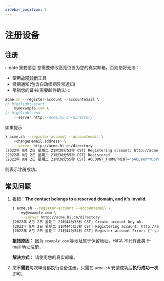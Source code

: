 ```yaml
---
sidebar_position: 2
---
```


# 注册设备


## 注册

:::note 重要信息
您需要修改高亮位置为您的真实邮箱，否则您将无法：
- 使用[故障诊断](/diagnosis)工具
- 续期通知(包含自动续期异常通知)
- 吊销您的证书(需要邮件确认)
:::

```js
acme.sh --register-account --accountemail \
// highlight-start
    my@example.com \
// highlight-end
    --server http://acme.hi.cn/directory
```

如果提示
```bash
❯ acme.sh --register-account --accountemail \
    <change@email.address> \
    --server http://acme.hi.cn/directory
[2022年 8月 2日 星期二 21时38分53秒 CST] Registering account: http://acme.hi.cn/directory
[2022年 8月 2日 星期二 21时38分55秒 CST] Registered
[2022年 8月 2日 星期二 21时38分55秒 CST] ACCOUNT_THUMBPRINT='pAQLaWoYYD5PXp1YbrqFtF3BcU_bv3Ns96c51VyT80g'
```

则表示注册成功。

## 常见问题

1. 报错：**The contact belongs to a reserved domain, and it's invalid.**

    ```bash
    ❯ acme.sh --register-account --accountemail \
        my@example.com \
        --server http://acme.hi.cn/directory
    [2022年 8月 2日 星期二 21时44分33秒 CST] Create account key ok.
    [2022年 8月 2日 星期二 21时44分33秒 CST] Registering account: http://acme.hi.cn/directory
    [2022年 8月 2日 星期二 21时44分34秒 CST] Register account Error: {"type":"urn:ietf:params:acme:error:invalidContact","detail":"The contact belongs to a reserved domain, and it's invalid."}
    ```
   **报错原因：**
    因为 `example.com` 等地址属于保留地址，HiCA 不允许此类 E-mail 地址注册，

    **解决方式：**
    请使用您的真实邮箱。

2. 您**不需要**每次申请都执行设备注册，只需在 `acme.sh` 安装成功后**执行成功一次**即可。